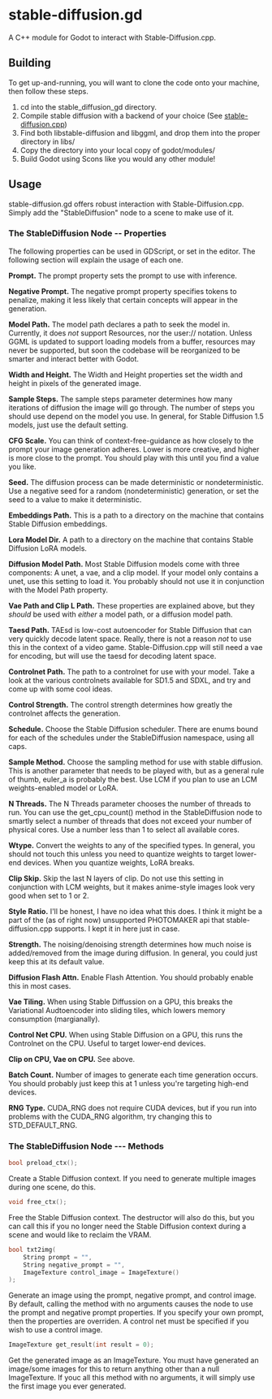 # stable-diffusion.gd
A C++ module for Godot to interact with Stable-Diffusion.cpp.

## Building

To get up-and-running, you will want to clone the code onto your machine, then follow these steps.

1. cd into the stable_diffusion_gd directory.
2. Compile stable diffusion with a backend of your choice (See [stable-diffusion.cpp](https://github.com/leejet/stable-diffusion.cpp))
3. Find both libstable-diffusion and libggml, and drop them into the proper directory in libs/
4. Copy the directory into your local copy of godot/modules/
5. Build Godot using Scons like you would any other module!

## Usage

stable-diffusion.gd offers robust interaction with Stable-Diffusion.cpp. Simply add the "StableDiffusion" node to a scene to make use of it.

### The StableDiffusion Node -- Properties

The following properties can be used in GDScript, or set in the editor. The following section will explain the usage of each one.

**Prompt.** The prompt property sets the prompt to use with inference.

**Negative Prompt.** The negative prompt property specifies tokens to penalize, making it less likely that certain concepts will appear in the generation.

**Model Path.** The model path declares a path to seek the model in. Currently, it does *not* support Resources, nor the user:// notation. Unless GGML is updated to support loading models from a buffer, resources may never be supported, but soon the codebase will be reorganized to be smarter and interact better with Godot.

**Width and Height.** The Width and Height properties set the width and height in pixels of the generated image.

**Sample Steps.** The sample steps parameter determines how many iterations of diffusion the image will go through. The number of steps you should use depend on the model you use. In general, for Stable Diffusion 1.5 models, just use the default setting.

**CFG Scale.** You can think of context-free-guidance as how closely to the prompt your image generation adheres. Lower is more creative, and higher is more close to the prompt. You should play with this until you find a value you like.

**Seed.** The diffusion process can be made deterministic or nondeterministic. Use a negative seed for a random (nondeterministic) generation, or set the seed to a value to make it deterministic.

**Embeddings Path.** This is a path to a directory on the machine that contains Stable Diffusion embeddings.

**Lora Model Dir.** A path to a directory on the machine that contains Stable Diffusion LoRA models.

**Diffusion Model Path.** Most Stable Diffusion models come with three components: A unet, a vae, and a clip model. If your model only contains a unet, use this setting to load it. You probably should not use it in conjunction with the Model Path property.

**Vae Path and Clip L Path.** These properties are explained above, but they *should* be used with *either* a model path, or a diffusion model path.

**Taesd Path.** TAEsd is low-cost autoencoder for Stable Diffusion that can very quickly decode latent space. Really, there is not a reason *not* to use this in the context of a video game. Stable-Diffusion.cpp will still need a vae for encoding, but will use the taesd for decoding latent space.

**Controlnet Path.** The path to a controlnet for use with your model. Take a look at the various controlnets available for SD1.5 and SDXL, and try and come up with some cool ideas.

**Control Strength.** The control strength determines how greatly the controlnet affects the generation.

**Schedule.** Choose the Stable Diffusion scheduler. There are enums bound for each of the schedules under the StableDiffusion namespace, using all caps.

**Sample Method.** Choose the sampling method for use with stable diffusion. This is another parameter that needs to be played with, but as a general rule of thumb, euler_a is probably the best. Use LCM if you plan to use an LCM weights-enabled model or LoRA.

**N Threads.** The N Threads parameter chooses the number of threads to run. You can use the get_cpu_count() method in the StableDiffusion node to smartly select a number of threads that does not exceed your number of physical cores. Use a number less than 1 to select all available cores.

**Wtype.** Convert the weights to any of the specified types. In general, you should not touch this unless you need to quantize weights to target lower-end devices. When you quantize weights, LoRA breaks.

**Clip Skip.** Skip the last N layers of clip. Do not use this setting in conjunction with LCM weights, but it makes anime-style images look very good when set to 1 or 2.

**Style Ratio.** I'll be honest, I have no idea what this does. I think it might be a part of the (as of right now) unsupported PHOTOMAKER api that stable-diffusion.cpp supports. I kept it in here just in case.

**Strength.** The noising/denoising strength determines how much noise is added/removed from the image during diffusion. In general, you could just keep this at its default value.

**Diffusion Flash Attn.** Enable Flash Attention. You should probably enable this in most cases.

**Vae Tiling.** When using Stable Diffussion on a GPU, this breaks the Variational Audtoencoder into sliding tiles, which lowers memory consumption (margianally).

**Control Net CPU.** When using Stable Diffusion on a GPU, this runs the Controlnet on the CPU. Useful to target lower-end devices.

**Clip on CPU, Vae on CPU.** See above.

**Batch Count.** Number of images to generate each time generation occurs. You should probably just keep this at 1 unless you're targeting high-end devices.

**RNG Type.** CUDA_RNG does not require CUDA devices, but if you run into problems with the CUDA_RNG algorithm, try changing this to STD_DEFAULT_RNG.

### The StableDiffusion Node --- Methods

```cpp
bool preload_ctx();
```

Create a Stable Diffusion context. If you need to generate multiple images during one scene, do this.

```cpp
void free_ctx();
```

Free the Stable Diffusion context. The destructor will also do this, but you can call this if you no longer need the Stable Diffusion context during a scene and would like to reclaim the VRAM.

```cpp
bool txt2img(
	String prompt = "",
	String negative_prompt = "",
	ImageTexture control_image = ImageTexture()
);
```

Generate an image using the prompt, negative prompt, and control image. By default, calling the method with no arguments causes the node to use the prompt and negative prompt properties. If you specify your own prompt, then the properties are overriden. A control net must be specified if you wish to use a control image.

```cpp
ImageTexture get_result(int result = 0);
```

Get the generated image as an ImageTexture. You must have generated an image/some images for this to return anything other than a null ImageTexture. If youc all this method with no arguments, it will simply use the first image you ever generated.

